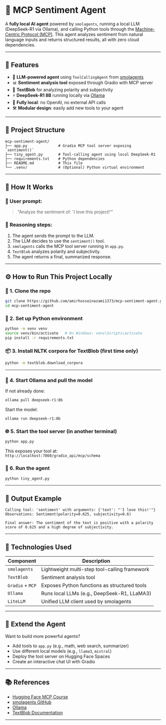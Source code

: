 # 🧠 MCP Sentiment Agent

A **fully local AI agent** powered by `smolagents`, running a local LLM (DeepSeek-R1 via Ollama), and calling Python tools through the [Machine-Centric Protocol (MCP)](https://huggingface.co/learn/mcp-course/en/). This agent analyzes sentiment from natural language inputs and returns structured results, all with zero cloud dependencies.

---

## 🚀 Features

- 🤖 **LLM-powered agent** using `ToolCallingAgent` from [smolagents](https://github.com/huggingface/smolagents)
- 📊 **Sentiment analysis tool** exposed through Gradio with MCP server
- 💬 **TextBlob** for analyzing polarity and subjectivity
- ⚡ **DeepSeek-R1 8B** running locally via [Ollama](https://ollama.com)
- 🔌 **Fully local**: no OpenAI, no external API calls
- 🛠️ **Modular design**: easily add new tools to your agent

---

## 📁 Project Structure

```
mcp-sentiment-agent/
├── app.py              # Gradio MCP tool server exposing `sentiment()`
├── tiny_agent.py       # Tool-calling agent using local DeepSeek-R1
├── requirements.txt    # Python dependencies
├── README.md           # This file
└── .venv/              # (Optional) Python virtual environment
```

---

## 🧪 How It Works

### 🧾 User prompt:

> "Analyze the sentiment of: 'I love this project!'"

### 🧠 Reasoning steps:

1. The agent sends the prompt to the LLM.
2. The LLM decides to use the `sentiment()` tool.
3. `smolagents` calls the MCP tool server running in `app.py`.
4. `TextBlob` analyzes polarity and subjectivity.
5. The agent returns a final, summarized response.

---

## ⚙️ How to Run This Project Locally

### 🔧 1. Clone the repo

```bash
git clone https://github.com/amirhosseinazami1373/mcp-sentiment-agent.git
cd mcp-sentiment-agent
```

### 🐍 2. Set up Python environment

```bash
python -m venv venv
source venv/bin/activate   # On Windows: venv\Scripts\activate
pip install -r requirements.txt
```

### 📦 3. Install NLTK corpora for TextBlob (first time only)

```bash
python -m textblob.download_corpora
```

---

### 🧠 4. Start Ollama and pull the model

If not already done:

```bash
ollama pull deepseek-r1:8b
```

Start the model:

```bash
ollama run deepseek-r1:8b
```

### 🌐 5. Start the tool server (in another terminal)

```bash
python app.py
```

This exposes your tool at:  
`http://localhost:7860/gradio_api/mcp/schema`

### 🔁 6. Run the agent

```bash
python tiny_agent.py
```

---

## 🧩 Output Example

```
Calling tool: 'sentiment' with arguments: {'text': "'I love this!'"}
Observations: Sentiment(polarity=0.625, subjectivity=0.6)

Final answer: The sentiment of the text is positive with a polarity score of 0.625 and a high degree of subjectivity.
```

---

## 🧠 Technologies Used

| Component         | Description                                     |
|------------------|-------------------------------------------------|
| `smolagents`      | Lightweight multi-step tool-calling framework   |
| `TextBlob`        | Sentiment analysis tool                         |
| `Gradio` + `MCP`  | Exposes Python functions as structured tools    |
| `Ollama`          | Runs local LLMs (e.g., DeepSeek-R1, LLaMA3)     |
| `LiteLLM`         | Unified LLM client used by smolagents           |

---

## 🔄 Extend the Agent

Want to build more powerful agents?

- Add tools to `app.py` (e.g., math, web search, summarizer)
- Use different local models (e.g., `llama3`, `mistral`)
- Deploy the tool server on Hugging Face Spaces
- Create an interactive chat UI with Gradio

---

## 📚 References

- [Hugging Face MCP Course](https://huggingface.co/learn/mcp-course/en/)
- [smolagents GitHub](https://github.com/huggingface/smolagents)
- [Ollama](https://ollama.com/)
- [TextBlob Documentation](https://textblob.readthedocs.io/en/dev/)

---
